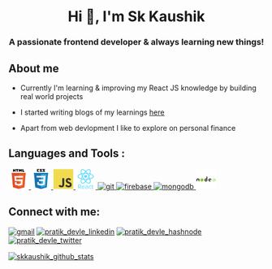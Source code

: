 <h1 align="center">Hi 👋, I'm Sk Kaushik</h1>
<h3 align="center">A passionate frontend developer & always learning new things!</h3>

## About me

- Currently I'm learning & improving my React JS knowledge by building real world projects

- I started writing blogs of my learnings <a href="https://pratikdevle.hashnode.dev/" target="_blank">here</a>

- Apart from web devlopment I like to explore on personal finance

## Languages and Tools :

<p align="left"> 
  <a href="https://www.w3.org/html/" target="_blank"> 
   <img src="https://raw.githubusercontent.com/devicons/devicon/master/icons/html5/html5-original-wordmark.svg" alt="html5" width="40" height="40"/> 
  </a>  
  <a href="https://www.w3schools.com/css/" target="_blank"> 
   <img src="https://raw.githubusercontent.com/devicons/devicon/master/icons/css3/css3-original-wordmark.svg" alt="css3" width="40" height="40"/> 
  </a> 
    <a href="https://developer.mozilla.org/en-US/docs/Web/JavaScript" target="_blank"> 
    <img src="https://raw.githubusercontent.com/devicons/devicon/master/icons/javascript/javascript-original.svg" alt="javascript" width="40" height="40"/> 
  </a>
  <a href="https://reactjs.org/" target="_blank"> 
    <img src="https://raw.githubusercontent.com/devicons/devicon/master/icons/react/react-original-wordmark.svg" alt="react" width="40" height="40"/> 
  </a>  
   <a href="https://git-scm.com/" target="_blank"> 
    <img src="https://www.vectorlogo.zone/logos/git-scm/git-scm-icon.svg" alt="git" width="40" height="40"/>
  </a>
  <a href="https://firebase.google.com/" target="_blank"> 
    <img src="https://www.vectorlogo.zone/logos/firebase/firebase-icon.svg" alt="firebase" width="40" height="40"/> 
  </a> 
  <a href="https://www.mongodb.com/" target="_blank"> 
    <img src="https://img.shields.io/badge/MongoDB-4EA94B?style=for-the-badge&logo=mongodb&logoColor=white" alt="mongodb"/> 
  </a> 
  <a href="https://nodejs.org" target="_blank"> 
  <img src="https://raw.githubusercontent.com/devicons/devicon/master/icons/nodejs/nodejs-original-wordmark.svg" alt="nodejs" width="40" height="40"/> 
  </a> 
   </p>

## Connect with me:

<p align="left">
<a href = "mailto:pratik.devle98@gmail.com" target="blank"><img src="https://img.shields.io/badge/Gmail-D14836?style=for-the-badge&logo=gmail&logoColor=white" alt="gmail" /></a>
<a href="https://www.linkedin.com/in/pratik-devle-296184160/" target="blank"><img src="https://img.shields.io/badge/LinkedIn-0077B5?style=for-the-badge&logo=linkedin&logoColor=white" alt="pratik_devle_linkedin" /></a>
<a href="https://pratikdevle.hashnode.dev/" target="blank"><img src="https://img.shields.io/badge/Hashnode-2962FF?style=for-the-badge&logo=hashnode&logoColor=white" alt="pratik_devle_hashnode" /></a>
<a href="https://twitter.com/DevlePratik" target="blank"><img src="https://img.shields.io/badge/Twitter-1DA1F2?style=for-the-badge&logo=twitter&logoColor=white" alt="pratik_devle_twitter" /></a>
</p>

<a href="https://github.com/sk-kaushik">
  <img align="center" src="https://github-readme-stats.vercel.app/api?username=skkaushik&show_icons=true&line_height=27&count_private=true&theme=algolia" alt="skkaushik_github_stats" />
</a>
